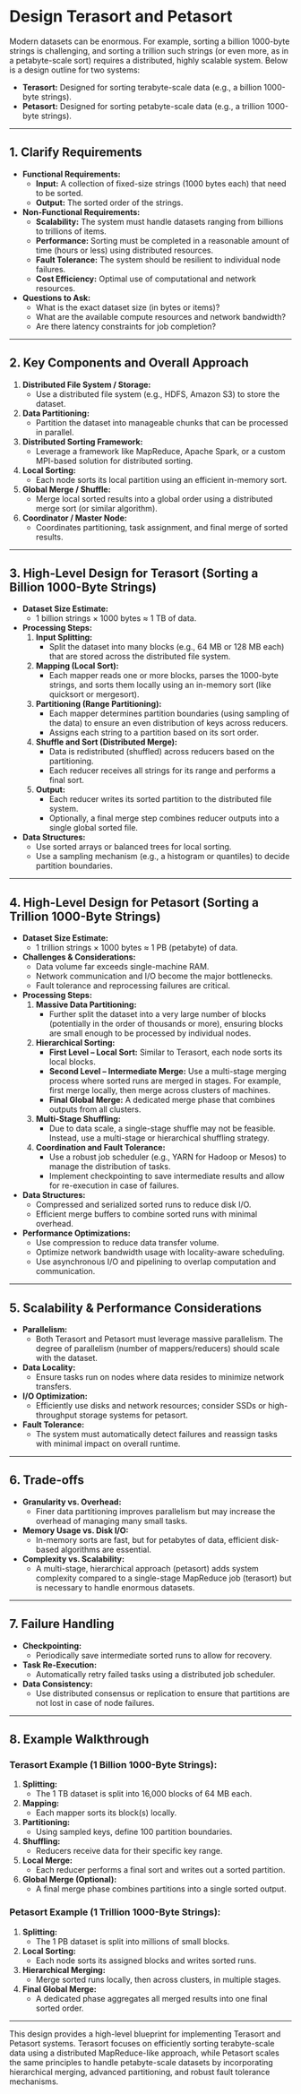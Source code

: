 # Design Terasort and Petasort

Modern datasets can be enormous. For example, sorting a billion 1000-byte strings is challenging, and sorting a trillion such strings (or even more, as in a petabyte-scale sort) requires a distributed, highly scalable system. Below is a design outline for two systems:
- **Terasort:** Designed for sorting terabyte-scale data (e.g., a billion 1000-byte strings).
- **Petasort:** Designed for sorting petabyte-scale data (e.g., a trillion 1000-byte strings).

---

## **1. Clarify Requirements**
- **Functional Requirements:**
    - **Input:** A collection of fixed-size strings (1000 bytes each) that need to be sorted.
    - **Output:** The sorted order of the strings.
- **Non-Functional Requirements:**
    - **Scalability:** The system must handle datasets ranging from billions to trillions of items.
    - **Performance:** Sorting must be completed in a reasonable amount of time (hours or less) using distributed resources.
    - **Fault Tolerance:** The system should be resilient to individual node failures.
    - **Cost Efficiency:** Optimal use of computational and network resources.
- **Questions to Ask:**
    - What is the exact dataset size (in bytes or items)?
    - What are the available compute resources and network bandwidth?
    - Are there latency constraints for job completion?

---

## **2. Key Components and Overall Approach**
1. **Distributed File System / Storage:**
    - Use a distributed file system (e.g., HDFS, Amazon S3) to store the dataset.
2. **Data Partitioning:**
    - Partition the dataset into manageable chunks that can be processed in parallel.
3. **Distributed Sorting Framework:**
    - Leverage a framework like MapReduce, Apache Spark, or a custom MPI-based solution for distributed sorting.
4. **Local Sorting:**
    - Each node sorts its local partition using an efficient in-memory sort.
5. **Global Merge / Shuffle:**
    - Merge local sorted results into a global order using a distributed merge sort (or similar algorithm).
6. **Coordinator / Master Node:**
    - Coordinates partitioning, task assignment, and final merge of sorted results.

---

## **3. High-Level Design for Terasort (Sorting a Billion 1000-Byte Strings)**
- **Dataset Size Estimate:**
    - 1 billion strings × 1000 bytes ≈ 1 TB of data.
- **Processing Steps:**
    1. **Input Splitting:**
        - Split the dataset into many blocks (e.g., 64 MB or 128 MB each) that are stored across the distributed file system.
    2. **Mapping (Local Sort):**
        - Each mapper reads one or more blocks, parses the 1000-byte strings, and sorts them locally using an in-memory sort (like quicksort or mergesort).
    3. **Partitioning (Range Partitioning):**
        - Each mapper determines partition boundaries (using sampling of the data) to ensure an even distribution of keys across reducers.
        - Assigns each string to a partition based on its sort order.
    4. **Shuffle and Sort (Distributed Merge):**
        - Data is redistributed (shuffled) across reducers based on the partitioning.
        - Each reducer receives all strings for its range and performs a final sort.
    5. **Output:**
        - Each reducer writes its sorted partition to the distributed file system.
        - Optionally, a final merge step combines reducer outputs into a single global sorted file.
- **Data Structures:**
    - Use sorted arrays or balanced trees for local sorting.
    - Use a sampling mechanism (e.g., a histogram or quantiles) to decide partition boundaries.

---

## **4. High-Level Design for Petasort (Sorting a Trillion 1000-Byte Strings)**
- **Dataset Size Estimate:**
    - 1 trillion strings × 1000 bytes ≈ 1 PB (petabyte) of data.
- **Challenges & Considerations:**
    - Data volume far exceeds single-machine RAM.
    - Network communication and I/O become the major bottlenecks.
    - Fault tolerance and reprocessing failures are critical.
- **Processing Steps:**
    1. **Massive Data Partitioning:**
        - Further split the dataset into a very large number of blocks (potentially in the order of thousands or more), ensuring blocks are small enough to be processed by individual nodes.
    2. **Hierarchical Sorting:**
        - **First Level – Local Sort:** Similar to Terasort, each node sorts its local blocks.
        - **Second Level – Intermediate Merge:** Use a multi-stage merging process where sorted runs are merged in stages. For example, first merge locally, then merge across clusters of machines.
        - **Final Global Merge:** A dedicated merge phase that combines outputs from all clusters.
    3. **Multi-Stage Shuffling:**
        - Due to data scale, a single-stage shuffle may not be feasible. Instead, use a multi-stage or hierarchical shuffling strategy.
    4. **Coordination and Fault Tolerance:**
        - Use a robust job scheduler (e.g., YARN for Hadoop or Mesos) to manage the distribution of tasks.
        - Implement checkpointing to save intermediate results and allow for re-execution in case of failures.
- **Data Structures:**
    - Compressed and serialized sorted runs to reduce disk I/O.
    - Efficient merge buffers to combine sorted runs with minimal overhead.
- **Performance Optimizations:**
    - Use compression to reduce data transfer volume.
    - Optimize network bandwidth usage with locality-aware scheduling.
    - Use asynchronous I/O and pipelining to overlap computation and communication.

---

## **5. Scalability & Performance Considerations**
- **Parallelism:**
    - Both Terasort and Petasort must leverage massive parallelism. The degree of parallelism (number of mappers/reducers) should scale with the dataset.
- **Data Locality:**
    - Ensure tasks run on nodes where data resides to minimize network transfers.
- **I/O Optimization:**
    - Efficiently use disks and network resources; consider SSDs or high-throughput storage systems for petasort.
- **Fault Tolerance:**
    - The system must automatically detect failures and reassign tasks with minimal impact on overall runtime.

---

## **6. Trade-offs**
- **Granularity vs. Overhead:**
    - Finer data partitioning improves parallelism but may increase the overhead of managing many small tasks.
- **Memory Usage vs. Disk I/O:**
    - In-memory sorts are fast, but for petabytes of data, efficient disk-based algorithms are essential.
- **Complexity vs. Scalability:**
    - A multi-stage, hierarchical approach (petasort) adds system complexity compared to a single-stage MapReduce job (terasort) but is necessary to handle enormous datasets.

---

## **7. Failure Handling**
- **Checkpointing:**
    - Periodically save intermediate sorted runs to allow for recovery.
- **Task Re-Execution:**
    - Automatically retry failed tasks using a distributed job scheduler.
- **Data Consistency:**
    - Use distributed consensus or replication to ensure that partitions are not lost in case of node failures.

---

## **8. Example Walkthrough**

### **Terasort Example (1 Billion 1000-Byte Strings):**
1. **Splitting:**
    - The 1 TB dataset is split into 16,000 blocks of 64 MB each.
2. **Mapping:**
    - Each mapper sorts its block(s) locally.
3. **Partitioning:**
    - Using sampled keys, define 100 partition boundaries.
4. **Shuffling:**
    - Reducers receive data for their specific key range.
5. **Local Merge:**
    - Each reducer performs a final sort and writes out a sorted partition.
6. **Global Merge (Optional):**
    - A final merge phase combines partitions into a single sorted output.

### **Petasort Example (1 Trillion 1000-Byte Strings):**
1. **Splitting:**
    - The 1 PB dataset is split into millions of small blocks.
2. **Local Sorting:**
    - Each node sorts its assigned blocks and writes sorted runs.
3. **Hierarchical Merging:**
    - Merge sorted runs locally, then across clusters, in multiple stages.
4. **Final Global Merge:**
    - A dedicated phase aggregates all merged results into one final sorted order.

---

This design provides a high-level blueprint for implementing Terasort and Petasort systems. Terasort focuses on efficiently sorting terabyte-scale data using a distributed MapReduce-like approach, while Petasort scales the same principles to handle petabyte-scale datasets by incorporating hierarchical merging, advanced partitioning, and robust fault tolerance mechanisms.

